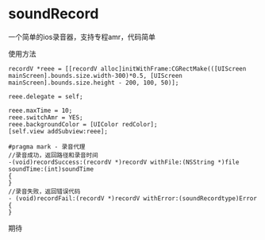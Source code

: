 # soundRecord
一个简单的ios录音器，支持专程amr，代码简单

使用方法
    
    recordV *reee = [[recordV alloc]initWithFrame:CGRectMake(([UIScreen mainScreen].bounds.size.width-300)*0.5, [UIScreen mainScreen].bounds.size.height - 200, 100, 50)];
    
    reee.delegate = self;
    
    reee.maxTime = 10;
    reee.switchAmr = YES;
    reee.backgroundColor = [UIColor redColor];
    [self.view addSubview:reee];
    
    #pragma mark - 录音代理
    //录音成功，返回路径和录音时间
    -(void)recordSuccess:(recordV *)recordV withFile:(NSString *)file soundTime:(int)soundTime
    {
    }
    //录音失败，返回错误代码
    - (void)recordFail:(recordV *)recordV withError:(soundRecordtype)Error
    {
    }

期待




